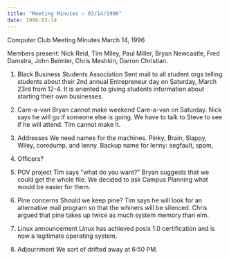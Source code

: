 ```yaml
---
title: "Meeting Minutes – 03/14/1996"
date: 1996-03-14
---
```

Computer Club Meeting Minutes March 14, 1996 </p><p>
Members present: Nick Reid, Tim Miley, Paul Miller, Bryan Newcastle, Fred Damstra, John Beimler, Chris Meshkin, Darron Christian. </p><p>
1) Black Business Students Association    Sent mail to all student orgs telling students about their 2nd annual Entrepreneur day on Saturday, March 23rd from 12-4.  It is oriented to giving students information about starting their own businesses. </p><p>
2) Care-a-van    Bryan cannot make weekend Care-a-van on Saturday.  Nick says he will go if someone else is going.  We have to talk to Steve to see if he will attend.  Tim cannot make it. </p><p>
3) Addresses    We need names for the machines.  Pinky, Brain, Slappy, Wiley, coredump, and lenny.  Backup name for lenny: segfault, spam,  </p><p>
4) Officers? </p><p>
5) POV project    Tim says "what do you want?"  Bryan suggests that we could get the whole file.  We decided to ask Campus Planning what would be easier for them. </p><p>
6) Pine concerns    Should we keep pine?  Tim says he will look for an alternative mail program so that the whiners will be silenced.  Chris argued that pine takes up twice as much system memory than elm.   </p><p>
7) Linux announcement    Linux has achieved posix 1.0 certification and is now a legitimate operating system.   </p><p>
8) Adjournment    We sort of drifted away at 6:50 PM. </p><p>
</p>
